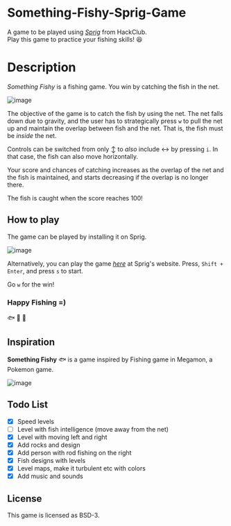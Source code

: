 # Something-Fishy-Sprig-Game
A game to be played using [*Sprig*](https://sprig.hackclub.com) from HackClub. 
<br>
Play this game to practice your fishing skills! :laughing:

# Description
*Something Fishy* is a fishing game. You win by catching the fish in the net. 

![image](https://github.com/user-attachments/assets/17927b49-bb2e-4191-a5d1-a975c02ee232)

The objective of the game is to catch the fish by using the net. The net falls down due to gravity, and the user has to strategically press `w` to pull the net up and maintain the overlap between fish and the net. That is, the fish must be *inside* the net.

Controls can be switched from only :arrow_up_down: to *also* include :left_right_arrow: by pressing `i`.  In that case, the fish can also move horizontally. 

Your score and chances of catching increases as the overlap of the net and the fish is maintained, and starts decreasing if the overlap is no longer there. 

The fish is caught when the score reaches 100!

## How to play
The game can be played by installing it on Sprig. 

![image](https://github.com/user-attachments/assets/0e692747-103d-4369-911c-75bff496fb49)

Alternatively, you can play the game [*here*](https://sprig.hackclub.com/share/tzt4M1tjT0kMtsc39kjZ) at Sprig's website. Press, `Shift + Enter`, and press `s` to start. 

Go `w` for the win!

### Happy Fishing =)
:fish: :tropical_fish: :blowfish:


## Inspiration

**Something Fishy** :fish: is a game inspired by Fishing game in Megamon, a Pokemon game. 

![image](https://github.com/user-attachments/assets/84d2a4c9-2032-49ae-a7ed-b31fefaa6fae)

## Todo List

- [x] Speed levels 
- [ ] Level with fish intelligence (move away from the net) 
- [x] Level with moving left and right 
- [x] Add rocks and design 
- [x] Add person with rod fishing on the right 
- [x] Fish designs with levels 
- [x] Level maps, make it turbulent etc with colors 
- [x] Add music and sounds

## License
This game is licensed as BSD-3. 


